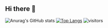 ## Hi there 👋

<!--
**Suhao07/Suhao07** is a ✨ _special_ ✨ repository because its `README.md` (this file) appears on your GitHub profile.

Here are some ideas to get you started:

- 🔭 I’m currently working on ...
- 🌱 I’m currently learning ...
- 👯 I’m looking to collaborate on ...
- 🤔 I’m looking for help with ...
- 💬 Ask me about ...
- 📫 How to reach me: ...
- 😄 Pronouns: ...
- ⚡ Fun fact: ...
-->
![Anurag's GitHub stats](https://github-readme-stats.vercel.app/api?username=Suhao07&show_icons=true&theme=transparent)
[![Top Langs](https://github-readme-stats.vercel.app/api/top-langs/?username=Suhao07&layout=donut)](https://github.com/Suhao07/github-readme-stats)
![visitors](https://visitor-badge.glitch.me/badge?page_id=Suhao07&left_color=green&right_color=red)

